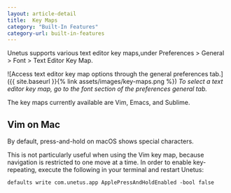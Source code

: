 ```yaml
---
layout: article-detail
title:  Key Maps
category: "Built-In Features"
category-url: built-in-features
---
```


Unetus supports various text editor key maps,under Preferences > General > Font > Text Editor Key Map.

![Access text editor key map options through the general preferences tab.]({{ site.baseurl }}{% link assets/images/key-maps.png %})
_To select a text editor key map, go to the font section of the preferences general tab._

The key maps currently available are Vim, Emacs, and Sublime.

## Vim on Mac

By default, press-and-hold on macOS shows special characters.

This is not particularly useful when using the Vim key map, because navigation is restricted to one move at a time. In order to enable key-repeating, execute the following in your terminal and restart Unetus:

`defaults write com.unetus.app ApplePressAndHoldEnabled -bool false`
